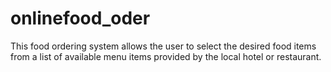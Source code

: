 # onlinefood_oder
 This food ordering system allows the user to select the desired food items from a list of available menu items provided by the local hotel or restaurant.

